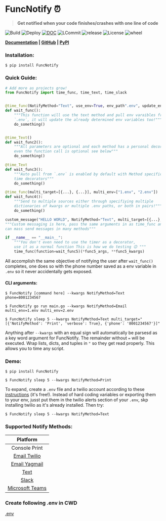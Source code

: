 # **FuncNotify ⏰**
> **Get notified when your code finishes/crashes with one line of code**

![Build](https://img.shields.io/github/workflow/status/kevinfjiang/FuncNotify/CI?label=CI) ![Deploy](https://img.shields.io/github/workflow/status/kevinfjiang/FuncNotify/CD?label=CD) [![DOC](https://github.com/kevinfjiang/FuncNotify/actions/workflows/docs.yml/badge.svg)](https://kevinfjiang.github.io/FuncNotify/) ![LCommit](https://img.shields.io/github/last-commit/kevinfjiang/FuncNotify) ![release](https://img.shields.io/github/v/release/kevinfjiang/FuncNotify?include_prereleases) ![License](https://img.shields.io/github/license/kevinfjiang/FuncNotify.svg)
![wheel](https://img.shields.io/pypi/wheel/FuncNotify)

**[Documentation](https://kevinfjiang.github.io/FuncNotify/#header-submodules) | [GitHub](https://github.com/kevinfjiang/FuncNotify) | [PyPI](https://pypi.org/project/FuncNotify/)**
### **Installation:**
```$ pip install FuncNotify```
### **Quick Guide:**
```python
# Add more as projects grow!
from FuncNotify import time_func, time_text, time_slack


@time_func(NotifyMethod="Text", use_env=True, env_path".env", update_env=True, phone="8001234567")
def wait_func():
    """This function will use the text method and pull env varaibles from
    `.env`, it will update the already determined env variables too!"""
    do_something()


@time_Text()
def wait_func2():
    """All parameters are optional and each method has a personal decorator, 
    even the function call is optional see below"""
    do_something()

@time_Text
def wait_func3():
    """Auto pull from `.env` is enabled by default with Method specific 
    time decorators"""
    do_something()

@time_func(multi_target=[{...}, {...}], multi_env=["1.env", "2.env"])
def wait_func4():
    """Send to multiple sources either through specifiying multiple 
    dictionaries of kwargs or multiple .env paths, or both in pairs!"""
    do_something()

custom_message("HELLO WORLD", NotifyMethod="Text", multi_target=[{...}, {...}], multi_env=["1.env", "2.env"])
"""Custom messaging is here, pass the same arguments in as time_func and you 
can mass send messages in many methods"""

if __name__ == "__main__":
    """You don't even need to use the timer as a decorator, 
    use it as a normal function This is how we do testing 😊 """
    time_func(function=wait_func5)(*func5_args, **func5_kwargs)
```

All accomplish the same objective of notifying the user after `wait_func()` completes, one does so with the phone number saved as a env variable in `.env` so it never accidentally gets exposed.

#### **CLI arguments:**
```$ FuncNotify [command here] --kwargs NotifyMethod=Text phone=8001234567 ```

```$ FuncNotify go run main.go --kwargs NotifyMethod=Email multi_env=1.env multi_env=2.env ```

```$ FuncNotify sleep 5 --kwargs NotifyMethod=Text multi_target="[{'NotifyMethod': 'Print', 'verbose': True}, {'phone': '8001234567'}]"```

Anything after `--kwargs` with an equal sign will automatically be parsesd as a key word argument for FuncNotify. The remainder without `=` will be executed. Wrap lists, dicts, and tuples in `"` so they get read properly. This allows you to time any script.

### **Demo:**
```$ pip install FuncNotify```

```$ FuncNotify sleep 5 --kwargs NotifyMethod=Print```

To expand, create a `.env` file and a twilio account according to these [instructions](https://www.twilio.com/docs/sms/quickstart/python) (it's free!). Instead of hard coding variables or exporting them to your env, jusst put them in the twilio alerts section of your `.env`, skp installing twilio as it's already installed. Then try:

```$ FuncNotify sleep 5 --kwargs NotifyMethod=Text```

### **Supported Notify Methods:**
|               Platform                |
| :-----------------------------------: |
|            Console Print              |
|        [Email Twilio](https://docs.sendgrid.com/for-developers/sending-email/v3-python-code-example)           |
|        [Email Yagmail](https://github.com/kootenpv/yagmail)           |
|        [Text](https://www.twilio.com/docs/sms/send-messages)                          |
|        [Slack](https://api.slack.com/messaging/sending)                                |
|        [Microsoft Teams](https://docs.microsoft.com/en-us/microsoftteams/platform/webhooks-and-connectors/how-to/add-incoming-webhook)            |

### Create following .env in CWD
[.env](https://raw.githubusercontent.com/kevinfjiang/FuncNotify/master/template.env)